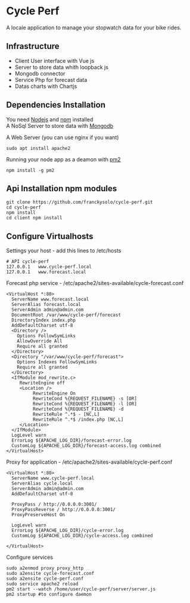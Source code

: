 # Cycle Perf

A locale application to manage your stopwatch data for your bike rides.

## Infrastructure

* Client User interface with Vue js
* Server to store data whith loopback js
* Mongodb connector
* Service Php for forecast data
* Datas charts with Chartjs

## Dependencies Installation

You need [Nodejs](https://nodejs.org/en/download/)
and [npm](https://docs.npmjs.com/getting-started/what-is-npm) installed  
A NoSql Server to store data with [Mongodb](https://www.mongodb.com/)

A Web Server (you can use nginx if you want)
```shell
sudo apt install apache2
```



Running your node app as a deamon with [pm2](http://pm2.keymetrics.io/)
```shell
npm install -g pm2
```

## Api Installation npm modules

```shell
git clone https://github.com/franckysolo/cycle-perf.git
cd cycle-perf
npm install
cd client npm install
```

## Configure Virtualhosts

Settings your host - add this lines to /etc/hosts
```
# API cycle-perf
127.0.0.1	www.cycle-perf.local
127.0.0.1	www.forecast.local
```

Forecast php service - /etc/apache2/sites-available/cycle-forecast.conf
```
<VirtualHost *:80>
  ServerName www.forecast.local
  ServerAlias forecast.local
  ServerAdmin admin@admin.com
  DocumentRoot /var/www/cycle-perf/forecast
  DirectoryIndex index.php
  AddDefaultCharset utf-8
  <Directory />
    Options FollowSymLinks
    AllowOverride All
    Require all granted
  </Directory>
  <Directory "/var/www/cycle-perf/forecast">
    Options Indexes FollowSymLinks
    Require all granted
  </Directory>
  <IfModule mod_rewrite.c>
     RewriteEngine off
     <Location />
          RewriteEngine On
          RewriteCond %{REQUEST_FILENAME} -s [OR]
          RewriteCond %{REQUEST_FILENAME} -l [OR]
          RewriteCond %{REQUEST_FILENAME} -d
          RewriteRule ^.*$ - [NC,L]
          RewriteRule ^.*$ /index.php [NC,L]
     </Location>
  </IfModule>
  LogLevel warn
  ErrorLog ${APACHE_LOG_DIR}/forecast-error.log
  CustomLog ${APACHE_LOG_DIR}/forecast-access.log combined
</VirtualHost>

```

Proxy for application - /etc/apache2/sites-available/cycle-perf.conf
```
<VirtualHost *:80>
  ServerName www.cycle-perf.local
  ServerAlias cycle.local
  ServerAdmin admin@admin.com
  AddDefaultCharset utf-8

  ProxyPass / http://0.0.0.0:3001/
  ProxyPassReverse / http://0.0.0.0:3001/
  ProxyPreserveHost On

  LogLevel warn
  ErrorLog ${APACHE_LOG_DIR}/cycle-error.log
  CustomLog ${APACHE_LOG_DIR}/cycle-access.log combined

</VirtualHost>

```
Configure services
```shell
sudo a2enmod proxy proxy_http
sudo a2ensite cycle-forecast.conf
sudo a2ensite cycle-perf.conf
sudo service apache2 reload
pm2 start --watch /home/user/cycle-perf/server/server.js
pm2 startup #to configure daemon
```
